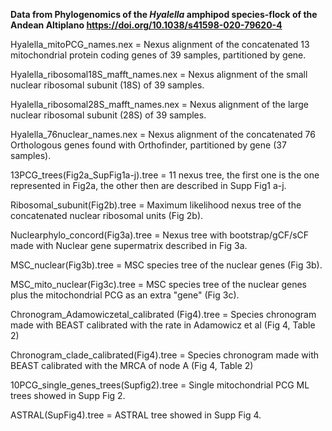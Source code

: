 **Data from Phylogenomics of the *Hyalella* amphipod species-flock of the Andean Altiplano https://doi.org/10.1038/s41598-020-79620-4**

Hyalella_mitoPCG_names.nex = Nexus alignment of the concatenated 13 mitochondrial protein coding genes of 39 samples, partitioned by gene.

Hyalella_ribosomal18S_mafft_names.nex = Nexus alignment of the small nuclear ribosomal subunit (18S) of 39 samples.

Hyalella_ribosomal28S_mafft_names.nex = Nexus alignment of the large nuclear ribosomal subunit (28S) of 39 samples.

Hyalella_76nuclear_names.nex = Nexus alignment of the concatenated 76 Orthologous genes found with Orthofinder, partitioned by gene (37 samples).

13PCG_trees(Fig2a_SupFig1a-j).tree = 11 nexus tree, the first one is the one represented in Fig2a, the other then are described in Supp Fig1 a-j.

Ribosomal_subunit(Fig2b).tree = Maximum likelihood nexus tree of the concatenated nuclear ribosomal units (Fig 2b).

Nuclearphylo_concord(Fig3a).tree = Nexus tree with bootstrap/gCF/sCF made with Nuclear gene supermatrix described in Fig 3a.

MSC_nuclear(Fig3b).tree = MSC species tree of the nuclear genes (Fig 3b).

MSC_mito_nuclear(Fig3c).tree = MSC species tree of the nuclear genes plus the mitochondrial PCG as an extra "gene" (Fig 3c).

Chronogram_Adamowiczetal_calibrated (Fig4).tree = Species chronogram made with BEAST calibrated with the rate in Adamowicz et al (Fig 4, Table 2)

Chronogram_clade_calibrated(Fig4).tree = Species chronogram made with BEAST calibrated with the MRCA of node A (Fig 4, Table 2)

10PCG_single_genes_trees(Supfig2).tree = Single mitochondrial PCG ML trees showed in Supp Fig 2.

ASTRAL(SupFig4).tree = ASTRAL tree showed in Supp Fig 4.

